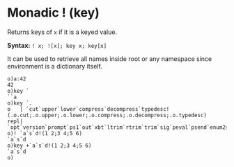 # Monadic ! (key)

Returns keys of `x` if it is a keyed value.

**Syntax:** ```! x; ![x]; key x; key[x]```

It can be used to retrieve all names inside root or any namespace since environment is a dictionary itself.

```o
o)a:42
42
o)key `
``a
o)key `.
o   | `cut`upper`lower`compress`decompress`typedesc!(.o.cut;.o.upper;.o.lower;.o.compress;.o.decompress;.o.typedesc)
repl| `opt`version`prompt`ps1`out`xbt`ltrim`rtrim`trim`sig`peval`psend`enum2sym`fmt`rapi`inc`connect`takeAtMax`klen`keys..
o)! `a`s`d!(1 2;3 4;5 6)
`a`s`d
o)key +`a`s`d!(1 2;3 4;5 6)
`a`s`d
o)
```
